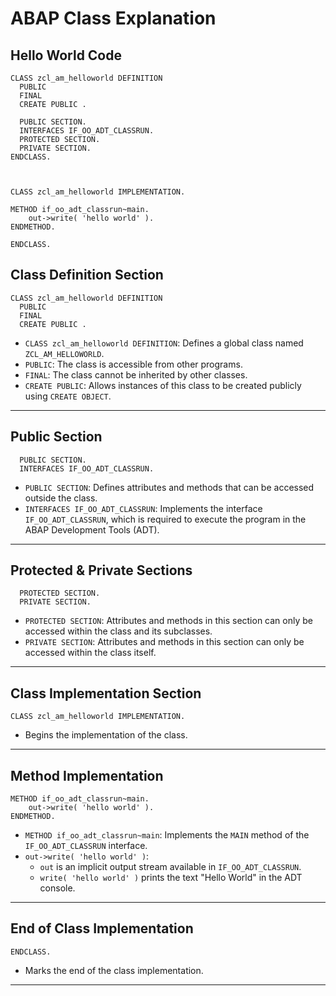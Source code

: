 # ABAP Class Explanation

## **Hello World Code**

```abap
CLASS zcl_am_helloworld DEFINITION
  PUBLIC
  FINAL
  CREATE PUBLIC .

  PUBLIC SECTION.
  INTERFACES IF_OO_ADT_CLASSRUN.
  PROTECTED SECTION.
  PRIVATE SECTION.
ENDCLASS.



CLASS zcl_am_helloworld IMPLEMENTATION.

METHOD if_oo_adt_classrun~main.
    out->write( 'hello world' ).
ENDMETHOD.

ENDCLASS.
```

## **Class Definition Section**

```abap
CLASS zcl_am_helloworld DEFINITION
  PUBLIC
  FINAL
  CREATE PUBLIC .
```

- `CLASS zcl_am_helloworld DEFINITION`: Defines a global class named `ZCL_AM_HELLOWORLD`.
- `PUBLIC`: The class is accessible from other programs.
- `FINAL`: The class cannot be inherited by other classes.
- `CREATE PUBLIC`: Allows instances of this class to be created publicly using `CREATE OBJECT`.

---

## **Public Section**

```abap
  PUBLIC SECTION.
  INTERFACES IF_OO_ADT_CLASSRUN.
```

- `PUBLIC SECTION`: Defines attributes and methods that can be accessed outside the class.
- `INTERFACES IF_OO_ADT_CLASSRUN`: Implements the interface `IF_OO_ADT_CLASSRUN`, which is required to execute the program in the ABAP Development Tools (ADT).

---

## **Protected & Private Sections**

```abap
  PROTECTED SECTION.
  PRIVATE SECTION.
```

- `PROTECTED SECTION`: Attributes and methods in this section can only be accessed within the class and its subclasses.
- `PRIVATE SECTION`: Attributes and methods in this section can only be accessed within the class itself.

---

## **Class Implementation Section**

```abap
CLASS zcl_am_helloworld IMPLEMENTATION.
```

- Begins the implementation of the class.

---

## **Method Implementation**

```abap
METHOD if_oo_adt_classrun~main.
    out->write( 'hello world' ).
ENDMETHOD.
```

- `METHOD if_oo_adt_classrun~main`: Implements the `MAIN` method of the `IF_OO_ADT_CLASSRUN` interface.
- `out->write( 'hello world' )`:
  - `out` is an implicit output stream available in `IF_OO_ADT_CLASSRUN`.
  - `write( 'hello world' )` prints the text "Hello World" in the ADT console.

---

## **End of Class Implementation**

```abap
ENDCLASS.
```

- Marks the end of the class implementation.

---
